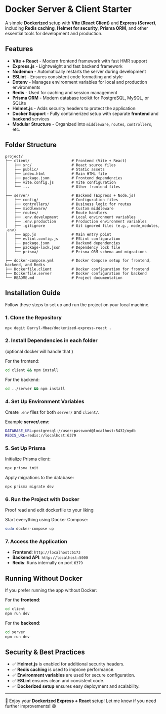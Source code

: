 # Docker Server & Client Starter

A simple **Dockerized** setup with **Vite (React Client)** and **Express (Server)**, including **Redis caching**, **Helmet for security**, **Prisma ORM**, and other essential tools for development and production.

## Features

- **Vite + React** - Modern frontend framework with fast HMR support
- **Express.js** - Lightweight and fast backend framework
- **Nodemon** - Automatically restarts the server during development
- **ESLint** - Ensures consistent code formatting and style
- **Dotenv** - Manages environment variables for local and production environments
- **Redis** - Used for caching and session management
- **Prisma ORM** - Modern database toolkit for PostgreSQL, MySQL, or SQLite
- **Helmet.js** - Adds security headers to protect the application
- **Docker Support** - Fully containerized setup with separate **frontend** and **backend** services
- **Modular Structure** - Organized into `middleware`, `routes`, `controllers`, etc.

## Folder Structure

```
project/
├── client/                   # Frontend (Vite + React)
│   ├── src/                  # React source files
│   ├── public/               # Static assets
│   ├── index.html            # Main HTML file
│   ├── package.json          # Frontend dependencies
│   ├── vite.config.js        # Vite configuration
│   └── ...                   # Other frontend files
│
├── server/                   # Backend (Express + Node.js)
│   ├── config/               # Configuration files
│   ├── controllers/          # Business logic for routes
│   ├── middleware/           # Custom middleware
│   ├── routes/               # Route handlers
│   ├── .env.development      # Local environment variables
│   ├── .env.production       # Production environment variables
│   ├── .gitignore            # Git ignored files (e.g., node_modules, .env)
│   ├── app.js                # Main entry point
│   ├── eslint.config.js      # ESLint configuration
│   ├── package.json          # Backend dependencies
│   ├── package-lock.json     # Dependency lock file
│   └── prisma/               # Prisma ORM schema and migrations
│
├── docker-compose.yml        # Docker Compose setup for frontend, backend, and Redis
├── Dockerfile.client         # Docker configuration for frontend
├── Dockerfile.server         # Docker configuration for backend
└── README.md                 # Project documentation
```

## Installation Guide

Follow these steps to set up and run the project on your local machine.

### 1. Clone the Repository
```sh
npx degit Darryl-Mbae/dockerized-express-react .
```


### 2. Install Dependencies in  each folder
 (optional docker will handle that )
 
For the frontend:
```sh
cd client && npm install
```
For the backend:
```sh
cd ../server && npm install
```

### 4. Set Up Environment Variables
Create `.env` files for both `server/` and `client/`.

Example **server/.env**:
```sh
DATABASE_URL=postgresql://user:password@localhost:5432/mydb
REDIS_URL=redis://localhost:6379
```

### 5. Set Up Prisma
Initialize Prisma client:
```sh
npx prisma init
```
Apply migrations to the database:
```sh
npx prisma migrate dev
```

### 6. Run the Project with Docker 
Proof read and  edit dockerfile to your liking

Start everything using Docker Compose:
```sh
sudo docker-compose up 
```


### 7. Access the Application
- **Frontend**: `http://localhost:5173`
- **Backend API**: `http://localhost:5000`
- **Redis**: Runs internally on port `6379`

## Running Without Docker
If you prefer running the app without Docker:

For the **frontend**:
```sh
cd client
npm run dev
```

For the **backend**:
```sh
cd server
npm run dev
```



## Security & Best Practices
- ✅ **Helmet.js** is enabled for additional security headers.
- ✅ **Redis caching** is used to improve performance.
- ✅ **Environment variables** are used for secure configuration.
- ✅ **ESLint** ensures clean and consistent code.
- ✅ **Dockerized setup** ensures easy deployment and scalability.

---

🚀 Enjoy your **Dockerized Express + React** setup! Let me know if you need further improvements! 😃


